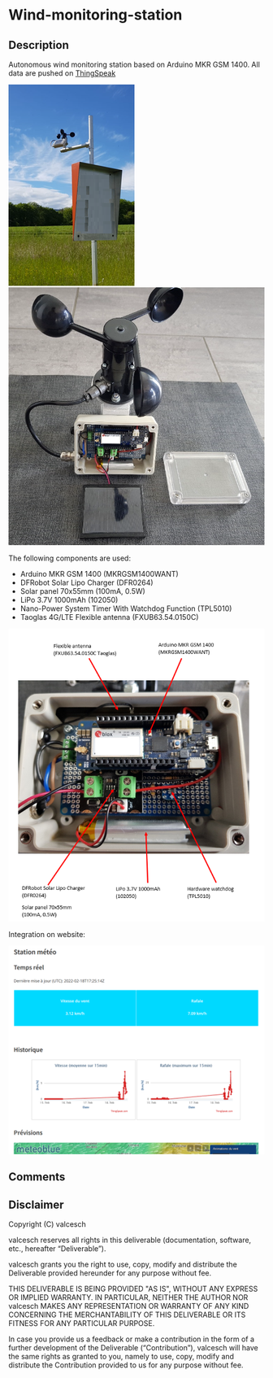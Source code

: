 # Wind-monitoring-station

## Description
Autonomous wind monitoring station based on Arduino MKR GSM 1400. All data are pushed on [ThingSpeak](https://thingspeak.com/)

![installed](pictures/installed_view.png?raw=true) ![open](pictures/open_view.PNG?raw=true)

The following components are used: 

- Arduino MKR GSM 1400 (MKRGSM1400WANT)
- DFRobot Solar Lipo Charger (DFR0264)
- Solar panel 70x55mm (100mA, 0.5W)
- LiPo 3.7V 1000mAh (102050)
- Nano-Power System Timer With Watchdog Function (TPL5010)
- Taoglas 4G/LTE Flexible antenna (FXUB63.54.0150C)

![system_view](pictures/system_view_1.PNG?raw=true)

Integration on website:

![system](pictures/website_view.PNG?raw=true)

## Comments

## Disclaimer

Copyright (C) valcesch

valcesch reserves all rights in this deliverable (documentation, software, etc., hereafter “Deliverable”).

valcesch grants you the right to use, copy, modify and distribute the Deliverable provided hereunder for any purpose without fee.

THIS DELIVERABLE IS BEING PROVIDED "AS IS", WITHOUT ANY EXPRESS OR IMPLIED WARRANTY. IN PARTICULAR, NEITHER THE AUTHOR NOR valcesch MAKES ANY REPRESENTATION OR WARRANTY OF ANY KIND CONCERNING THE MERCHANTABILITY OF THIS DELIVERABLE OR ITS FITNESS FOR ANY PARTICULAR PURPOSE.

In case you provide us a feedback or make a contribution in the form of a further development of the Deliverable (“Contribution”), valcesch will have the same rights as granted to you, namely to use, copy, modify and distribute the Contribution provided to us for any purpose without fee.